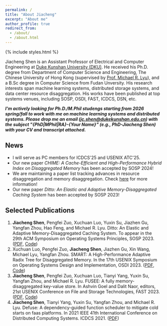 ```yaml
---
permalink: /
title: "About Jiacheng"
excerpt: "About me"
author_profile: true
redirect_from: 
  - /about/
  - /about.html
---
```


{% include styles.html %} 

Jiacheng Shen is an Assistant Professor of Electrical and Computer Engineering at [Duke Kunshan University (DKU)](https://www.dukekunshan.edu.cn/). He received his Ph.D. degree from Department of Computer Science and Engineering, The Chinese University of Hong Kong (supervised by [Prof. Michael R. Lyu](https://www.cse.cuhk.edu.hk/lyu/)), and a B.Sc degree in Computer Science from Fudan Unversity. His research interests span machine learning systems, distributed storage systems, and data center resource disaggregation. His works have been published at top systems venues, including SOSP, OSDI, FAST, ICDCS, DSN, etc.

***I'm actively looking for Ph.D./M.Phil studengs starting from 2026 spring/fall to work with me on machine learning systems and distributed systems. Please drop me an email (jc.shen@dukekunshan.edu.cn) with the subject "{PhD|MPhil|RA}-{Your Name}" (e.g., PhD-Jiacheng Shen) with your CV and transcript attached.***

<!-- <div class="warning">
<div class="warning-title"><p>Recruiting</p></div>
<div class="warning-text"><p>
I'm looking for Ph.D./MPhil/RA students starting from 2025 spring/fall to work with me on machine learning systems and distributed systems.
</p>
<p style="margin-top:-0.8em">
If you are interested in working with me, fill in this <a href="https://wj.qq.com/s2/15000145/4328/">quick survey</a> or drop me an email (jc.shen@dukekunshan.edu.cn) with the subject "{PhD|MPhil|RA}-{Your Name}" (e.g., PhD-Jiacheng Shen) with your CV and transcripts attached.
</p>
<p style="margin-top:-0.8em">
See <a href="openings">openings</a> for more details.
</p></div>
</div> -->

News
-----
- I will serve as PC members for ICDCS'25 and USENIX ATC'25.
- Our new paper *CHIME: A Cache-Efficient and High-Performance Hybrid Index on Disaggregated Memory* has been accepted by SOSP 2024!
- We are maintaining a paper list tracking advances in resource disaggregation and memory disaggregation. Check [here](https://github.com/dmemsys/awesome-disaggregated-memory) for more information!
- Our new paper *Ditto: An Elastic and Adaptive Memory-Disaggregated Caching System* has been accepted by SOSP 2023!


Selected Publications
------
1. **Jiacheng Shen**, Pengfei Zuo, Xuchuan Luo, Yuxin Su, Jiazhen Gu, Yangfan Zhou, Hao Feng, and Michael R. Lyu. Ditto: An Elastic and Adaptive Memory-Disaggregated Caching System. To appear in the 29th ACM Symposium on Operating Systems Principles, SOSP 2023. ([PDF](http://bernardshen.github.io/files/sosp23shen.pdf), [Code](https://github.com/dmemsys/Ditto))
2. Xuchuan Luo, Pengfei Zuo, **Jiacheng Shen**, Jiazhen Gu, Xin Wang, Michael Lyu, Yangfan Zhou. SMART: A High-Performance Adaptive Radix Tree for Disaggregated Memory. In the 17th USENIX Symposium on Operating Systems Design and Implementation, OSDI 2023. ([PDF](https://www.usenix.org/system/files/osdi23-luo.pdf), [Code](https//github.com/dmemsys/SMART))
3. **Jiacheng Shen**, Pengfei Zuo, Xuchuan Luo, Tianyi Yang, Yuxin Su, Yangfan Zhou, and Michael R. Lyu. FUSEE: A fully memory-disaggregated key-value store. In Ashvin Goel and Dalit Naor, editors, 21st USENIX Conference on File and Storage Technologies, FAST 2023. ([PDF](https://www.usenix.org/system/files/fast23-shen.pdf), [Code](https://github.com/dmemsys/FUSEE))
4. **Jiacheng Shen**, Tianyi Yang, Yuxin Su, Yangfan Zhou, and Michael R. Lyu. Defuse: A dependency-guided function scheduler to mitigate cold starts on faas platforms. In 2021 IEEE 41th International Conference on Distributed Computing Systems. ICDCS 2021. ([PDF](https://ieeexplore.ieee.org/abstract/document/9546470/))
